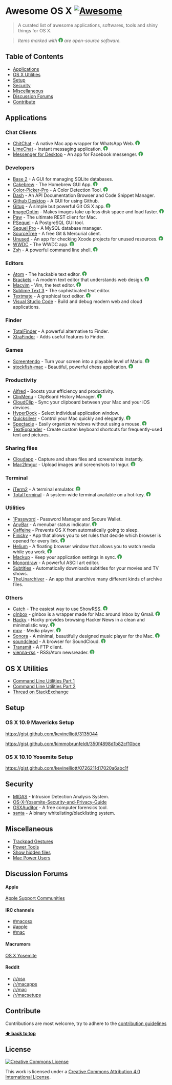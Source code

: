 # Awesome OS X [![Awesome](https://cdn.rawgit.com/sindresorhus/awesome/d7305f38d29fed78fa85652e3a63e154dd8e8829/media/badge.svg)](https://github.com/sindresorhus/awesome)

> A curated list of awesome applications, softwares, tools and shiny things for OS X.

> *Items marked with ![Open-Source Software](media/oss.png) are open-source software.*

## Table of Contents

- [Applications](#applications)
- [OS X Utilities](#os-x-utilities)
- [Setup](#setup)
- [Security](#security)
- [Miscellaneous](#miscellaneous)
- [Discussion Forums](#discussion-forums)
- [Contribute](#contribute)



## Applications


### Chat Clients


- [ChitChat](https://github.com/stonesam92/ChitChat) - A native Mac app wrapper for WhatsApp Web. ![Open-Source Software](media/oss.png)
- [LimeChat](http://limechat.net/mac/) - Instant messaging application. ![Open-Source Software](media/oss.png)
- [Messenger for Desktop](http://messengerfordesktop.com/) - An app for Facebook messenger. ![Open-Source Software](media/oss.png)


### Developers

- [Base 2](http://menial.co.uk/base/) - A GUI for managing SQLite databases.
- [Cakebrew](https://github.com/brunophilipe/Cakebrew) - The Homebrew GUI App. ![Open-Source Software](media/oss.png)
- [Color-Picker-Pro](https://github.com/oscardelben/Color-Picker-Pro) - A Color Detection Tool. ![Open-Source Software](media/oss.png)
- [Dash](https://kapeli.com/dash) - An API Documentation Browser and Code Snippet Manager.
- [Github Desktop](https://mac.github.com/) - A GUI for using Github.
- [Gitup](https://github.com/git-up/GitUp) - A simple but powerful Git OS X app. ![Open-Source Software](media/oss.png)
- [ImageOptim](https://imageoptim.com/) - Makes images take up less disk space and load faster. ![Open-Source Software](media/oss.png)
- [Paw](https://luckymarmot.com/paw) - The ultimate REST client for Mac.
- [PSequel](http://www.psequel.com/) - A PostgreSQL GUI tool.
- [Sequel Pro](http://www.sequelpro.com/) - A MySQL database manager.
- [SourceTree](https://www.sourcetreeapp.com/) - A free Git & Mercurial client.
- [Unused](https://github.com/jeffhodnett/Unused) - An app for checking Xcode projects for unused resources. ![Open-Source Software](media/oss.png)
- [WWDC](https://github.com/insidegui/WWDC) - The WWDC app. ![Open-Source Software](media/oss.png)
- [Zsh](http://www.zsh.org/) -  A powerful command line shell. ![Open-Source Software](media/oss.png)


### Editors

- [Atom](https://atom.io/) - The hackable text editor. ![Open-Source Software](media/oss.png)
- [Brackets](http://brackets.io/) - A modern text editor that understands web design. ![Open-Source Software](media/oss.png)
- [Macvim](https://github.com/b4winckler/macvim) - Vim, the text editor. ![Open-Source Software](media/oss.png)
- [Sublime Text 3](http://www.sublimetext.com/) - The sophisticated text editor.
- [Textmate](https://macromates.com/) - A graphical text editor. ![Open-Source Software](media/oss.png)
- [Visual Studio Code](https://code.visualstudio.com/) - Build and debug modern web and cloud applications.


### Finder

- [TotalFinder](http://totalfinder.binaryage.com/) - A powerful alternative to Finder.
- [XtraFinder](https://www.trankynam.com/xtrafinder/) - Adds useful features to Finder.


### Games

- [Screentendo](https://github.com/AaronRandall/Screentendo) - Turn your screen into a playable level of Mario. ![Open-Source Software](media/oss.png)
- [stockfish-mac](https://github.com/daylen/stockfish-mac) - Beautiful, powerful chess application. ![Open-Source Software](media/oss.png)


### Productivity

- [Alfred](http://www.alfredapp.com/) - Boosts your efficiency and productivity.
- [ClipMenu](http://www.clipmenu.com/) - ClipBoard History Manager. ![Open-Source Software](media/oss.png)
- [CloudClip](https://itunes.apple.com/app/cloudclip/id563356503) - Sync your clipboard between your Mac and your iOS devices.
- [HyperDock](https://bahoom.com/hyperdock/) - Select individual application window.
- [Quicksilver](http://qsapp.com/) - Control your Mac quickly and elegantly. ![Open-Source Software](media/oss.png)
- [Spectacle](http://spectacleapp.com/) - Easily organize windows without using a mouse. ![Open-Source Software](media/oss.png)
- [TextExpander](https://smilesoftware.com/TextExpander/index.html) - Create custom keyboard shortcuts for frequently-used text and pictures.


### Sharing files

- [Cloudapp](https://www.getcloudapp.com/) - Capture and share files and screenshots instantly.
- [Mac2Imgur](https://github.com/mileswd/mac2imgur) - Upload images and screenshots to Imgur. ![Open-Source Software](media/oss.png)


### Terminal

- [iTerm2](https://www.iterm2.com/) - A terminal emulator. ![Open-Source Software](media/oss.png)
- [TotalTerminal](http://totalterminal.binaryage.com/) - A system-wide terminal available on a hot-key. ![Open-Source Software](media/oss.png)


### Utilities

- [1Password](https://itunes.apple.com/in/app/1password-password-manager/id443987910?mt=12) - Password Manager and Secure Wallet.
- [AnyBar](https://github.com/tonsky/AnyBar) - A menubar status indicator. ![Open-Source Software](media/oss.png)
- [Caffeine](https://itunes.apple.com/app/caffeine/id411246225) - Prevents OS X from automatically going to sleep.
- [Finicky](https://johnste.github.io/finicky/) - App that allows you to set rules that decide which browser is opened for every link. ![Open-Source Software](media/oss.png)
- [Helium](http://heliumfloats.com/) - A floating browser window that allows you to watch media while you work. ![Open-Source Software](media/oss.png)
- [Mackup](https://github.com/lra/mackup) - Keep your application settings in sync. ![Open-Source Software](media/oss.png)
- [Monordraw](http://monodraw.helftone.com/) - A powerful ASCII art editor.
- [Subtitles](http://subtitlesapp.com/) - Automatically downloads subtitles for your movies and TV shows.
- [TheUnarchiver](https://itunes.apple.com/app/the-unarchiver/id425424353) - An app that unarchive many different kinds of archive files.


### Others

- [Catch](http://www.giorgiocalderolla.com/index.html#catch) - The easiest way to use ShowRSS. ![Open-Source Software](media/oss.png)
- [gInbox](https://github.com/chenasraf/gInbox) - gInbox is a wrapper made for Mac around Inbox by Gmail. ![Open-Source Software](media/oss.png)
- [Hacky](http://www.hackyapp.com/) - Hacky provides browsing Hacker News in a clean and minimalistic way. ![Open-Source Software](media/oss.png)
- [mpv](http://mpv.io/) - Media player. ![Open-Source Software](media/oss.png)
- [Sonora](http://getsonora.com/) -  A minimal, beautifully designed music player for the Mac. ![Open-Source Software](media/oss.png)
- [soundcleod](http://soundcleod.com/) - A browser for SoundCloud. ![Open-Source Software](media/oss.png)
- [Transmit](https://panic.com/transmit/) - A FTP client.
- [vienna-rss](https://github.com/ViennaRSS/vienna-rss) - RSS/Atom newsreader. ![Open-Source Software](media/oss.png)


## OS X Utilities

- [Command Line Utilities Part 1](http://www.mitchchn.me/2014/os-x-terminal/?x)
- [Command Line Utilities Part 2](http://www.mitchchn.me/2014/and-eight-hundred-more/)
- [Thread on StackExchange](https://apple.stackexchange.com/questions/12161/os-x-terminal-must-have-utilities)


## Setup

### OS X 10.9 Mavericks Setup

https://gist.github.com/kevinelliott/3135044

https://gist.github.com/kimmobrunfeldt/350f4898d1b82cf10bce

### OS X 10.10 Yosemite Setup

https://gist.github.com/kevinelliott/0726211d17020a6abc1f


## Security

* [MIDAS](https://github.com/etsy/MIDAS) - Intrusion Detection Analysis System.
* [OS-X-Yosemite-Security-and-Privacy-Guide](https://github.com/drduh/OS-X-Yosemite-Security-and-Privacy-Guide)
* [OSXAuditor](https://github.com/jipegit/OSXAuditor) - A free computer forensics tool.
* [santa](https://github.com/google/santa) - A binary whitelisting/blacklisting system.


## Miscellaneous

* [Trackpad Gestures](https://support.apple.com/en-us/HT204895)
* [Power Tools](http://www.slant.co/topics/523/~what-are-the-best-power-user-tools-for-mac-osx)
* [Show hidden files](http://ianlunn.co.uk/articles/quickly-showhide-hidden-files-mac-os-x-mavericks/)
* [Mac Power Users](http://5by5.tv/mpu/238)


## Discussion Forums

#### Apple

[Apple Support Communities](https://discussions.apple.com/community/mac_os/os_x_yosemite)


#### IRC channels

* [#macosx](https://webchat.freenode.net/?channels=macosx)
* [#apple](https://webchat.freenode.net/?channels=apple)
* [#mac](https://webchat.freenode.net/?channels=mac)


#### Macrumors

[OS X Yosemite](http://forums.macrumors.com/forums/os-x-yosemite-10-10.171/)


#### Reddit

* [/r/osx](https://www.reddit.com/r/osx/)
* [/r/macapps](https://www.reddit.com/r/macapps)
* [/r/mac](https://www.reddit.com/r/Mac)
* [/r/macsetups](https://www.reddit.com/r/MacSetups)


## Contribute

Contributions are most welcome, try to adhere to the [contribution guidelines](contributing.md)

**[⬆ back to top](#table-of-contents)**


## License

[![Creative Commons License](http://i.creativecommons.org/l/by/4.0/88x31.png)](http://creativecommons.org/licenses/by/4.0/)

This work is licensed under a [Creative Commons Attribution 4.0 International License](http://creativecommons.org/licenses/by/4.0/).
